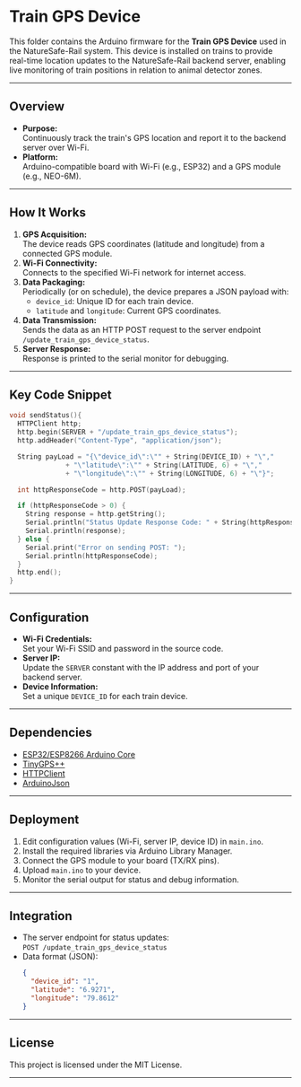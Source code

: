 # Train GPS Device

This folder contains the Arduino firmware for the **Train GPS Device** used in the NatureSafe-Rail system. This device is installed on trains to provide real-time location updates to the NatureSafe-Rail backend server, enabling live monitoring of train positions in relation to animal detector zones.

---

## Overview

- **Purpose:**  
  Continuously track the train's GPS location and report it to the backend server over Wi-Fi.
- **Platform:**  
  Arduino-compatible board with Wi-Fi (e.g., ESP32) and a GPS module (e.g., NEO-6M).

---

## How It Works

1. **GPS Acquisition:**  
   The device reads GPS coordinates (latitude and longitude) from a connected GPS module.
2. **Wi-Fi Connectivity:**  
   Connects to the specified Wi-Fi network for internet access.
3. **Data Packaging:**  
   Periodically (or on schedule), the device prepares a JSON payload with:
   - `device_id`: Unique ID for each train device.
   - `latitude` and `longitude`: Current GPS coordinates.
4. **Data Transmission:**  
   Sends the data as an HTTP POST request to the server endpoint `/update_train_gps_device_status`.
5. **Server Response:**  
   Response is printed to the serial monitor for debugging.

---

## Key Code Snippet

```cpp
void sendStatus(){
  HTTPClient http;
  http.begin(SERVER + "/update_train_gps_device_status");
  http.addHeader("Content-Type", "application/json");

  String payLoad = "{\"device_id\":\"" + String(DEVICE_ID) + "\","
              + "\"latitude\":\"" + String(LATITUDE, 6) + "\","
              + "\"longitude\":\"" + String(LONGITUDE, 6) + "\"}";

  int httpResponseCode = http.POST(payLoad);

  if (httpResponseCode > 0) {
    String response = http.getString();
    Serial.println("Status Update Response Code: " + String(httpResponseCode));
    Serial.println(response);
  } else {
    Serial.print("Error on sending POST: ");
    Serial.println(httpResponseCode);
  }
  http.end();
}
```

---

## Configuration

- **Wi-Fi Credentials:**  
  Set your Wi-Fi SSID and password in the source code.
- **Server IP:**  
  Update the `SERVER` constant with the IP address and port of your backend server.
- **Device Information:**  
  Set a unique `DEVICE_ID` for each train device.

---

## Dependencies

- [ESP32/ESP8266 Arduino Core](https://github.com/espressif/arduino-esp32)
- [TinyGPS++](https://github.com/mikalhart/TinyGPSPlus)
- [HTTPClient](https://www.arduino.cc/en/Reference/HTTPClient)
- [ArduinoJson](https://arduinojson.org/)

---

## Deployment

1. Edit configuration values (Wi-Fi, server IP, device ID) in `main.ino`.
2. Install the required libraries via Arduino Library Manager.
3. Connect the GPS module to your board (TX/RX pins).
4. Upload `main.ino` to your device.
5. Monitor the serial output for status and debug information.

---

## Integration

- The server endpoint for status updates:  
  `POST /update_train_gps_device_status`
- Data format (JSON):
  ```json
  {
    "device_id": "1",
    "latitude": "6.9271",
    "longitude": "79.8612"
  }
  ```

---

## License

This project is licensed under the MIT License.

---